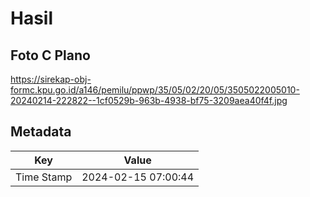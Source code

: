 # Hasil

## Foto C Plano

https://sirekap-obj-formc.kpu.go.id/a146/pemilu/ppwp/35/05/02/20/05/3505022005010-20240214-222822--1cf0529b-963b-4938-bf75-3209aea40f4f.jpg


## Metadata

| Key        | Value               |
| ---------- | ------------------- |
| Time Stamp | 2024-02-15 07:00:44 |




